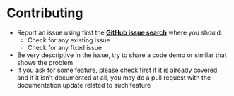 Contributing
====================

- Report an issue using first the **[GitHub issue search](https://github.com/neoacevedo/yii2-fastly-cache/search?q=&type=Issues)** where you should:
  - Check for any existing issue
  - Check for any fixed issue
- Be very descriptive in the issue, try to share a code demo or similar that shows the problem
- If you ask for some feature, please check first if it is already covered and if it isn't documented at all, you may do a pull request with the documentation update related to such feature

